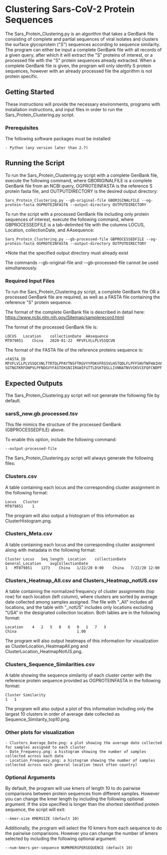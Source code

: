 # Clustering Sars-CoV-2 Protein Sequences

The Sars_Protein_Clustering.py is an algorithm that takes a GenBank file consisting of complete and partial sequences of viral isolates and clusters the surface glycoprotein ("S") sequences according to sequence similarity. The program can either be input a complete GenBank file with all records of a given query, after which it will extract the "S" proteins of interest, or a processed file with the "S" protein sequences already extracted. When a complete GenBank file is given, the program will only identify S protein sequences, however with an already processed file the algorithm is not protein specific.

## Getting Started

These instructions will provide the necessary environments, programs with installation instructions, and input files in order to run the Sars_Protein_Clustering.py script.

### Prerequisites
The following software packages must be installed:
```
- Python (any version later than 2.7)
```

## Running the Script

To run the Sars_Protein_Clustering.py script with a complete GenBank file, execute the following command, where GBORIGINALFILE is a complete GenBank file from an NCBI query, OGPROTEINFASTA is the reference S protein fasta file, and OUTPUTDIRECTORY is the desired output directory:

```
Sars_Protein_Clustering.py --gb-original-file GBORIGINALFILE --og-protein-fasta OGPROTEINFASTA --output-directory OUTPUTDIRECTORY
```

To run the script with a processed GenBank file including only protein sequences of interest, execute the following command, where GBPROCESSEDFILE is a tab-delimited file with the columns LOCUS, Location, collectionDate, and AAsequence:

```
Sars_Protein_Clustering.py --gb-processed-file GBPROCESSEDFILE --og-protein-fasta OGPROTEINFASTA --output-directory OUTPUTDIRECTORY
```

*Note that the specified output directory must already exist

The commands --gb-original-file and --gb-processed-file cannot be used simultaneously. 


### Required Input Files

To run the Sars_Protein_Clustering.py script, a complete GenBank file OR a processed GenBank file are required, as well as a FASTA file containing the reference "S" protein sequence.

The format of the complete GenBank file is described in detail here: https://www.ncbi.nlm.nih.gov/Sitemap/samplerecord.html 

The format of the processed GenBank file is:
```
LOCUS	Location	collectionDate	AAsequence
MT079851	China	2020-01-22	MFVFLVLLPLVSSQCVN
```

The format of the FASTA file of the reference proteins sequence is:
```
>FASTA_ID
MFVFLVLLPLVSSQCVNLTTRTQLPPAYTNSFTRGVYYPDKVFRSSVLHSTQDLFLPFFSNVTWFHAIHV
SGTNGTKRFDNPVLPFNDGVYFASTEKSNIIRGWIFGTTLDSKTQSLLIVNNATNVVIKVCEFQFCNDPF
```

## Expected Outputs

The Sars_Protein_Clustering.py script will not generate the following file by default. 

### sarsS_new.gb.processed.tsv
This file mimics the structure of the processed GenBank (GBPROCESSEDFILE) above.

To enable this option, include the following command: 

```
--output-processed-file
```

The Sars_Protein_Clustering.py script will always generate the following files:

### Clusters.csv
A table containing each locus and the corresponding cluster assignment in the following format:
```
Locus	Cluster	
MT079851	1	
```

The program will also output a histogram of this information as ClusterHistogram.png. 

### Clusters_Meta.csv
A table containing each locus and the corresponding cluster assignment along with metadata in the following format:	
```
Cluster	Locus	Seq_length	Location	collectionDate	General_Location	avgCollectionDate
1	MT079851	1273	China	1/22/20 0:00	China	7/22/20 12:00
```

### Clusters_Heatmap_All.csv and Clusters_Heatmap_notUS.csv
A table containing the normalized frequency of cluster assignments (top row) for each location (left column), where clusters are sorted by average date collected among samples assigned. The file with "_All" includes all locations, and the table with "_notUS" includes only locations excluding "USA" in the designated collection location. Both tables are in the following format:
```
Location	4	2	5	8	6	9	1	7	3
China							1.00		
```						

The program will also output heatmaps of this information for visualization as ClusterLocation_HeatmapAll.png and ClusterLocation_HeatmapNotUS.png.

### Clusters_Sequence_Similarities.csv
A table showing the sequence similarity of each cluster center with the reference protein sequence provided as OGPROTEINFASTA in the following format:
```
Cluster	Similarity
1	1
```

The program will also output a plot of this information including only the largest 10 clusters in order of average date collected as Sequence_Similarity_top10.png. 

### Other plots for visualization

```
- Clusters_Average_Date.png: a plot showing the average date collected for samples assigned to each cluster 
- Date_Frequency.png: a histogram showing the number of samples collected across each date
- Location_Frequency.png: a histogram showing the number of samples collected across each general location (most often country)
```


### Optional Arguments

By default, the program will use kmers of length 10 to do pairwise comparisons between protein sequences from different samples. However you can change the kmer length by including the following optional argument. If the size specified is longer than the shortest identified protein sequence, the script will exit:

```
--kmer-size KMERSIZE (default 10)
```

Additionally, the program will select the 10 kmers from each sequence to do the pairwise comparisons. However you can change the number of kmers selected by including the following optional argument:

```
--num-kmers-per-sequence NUMKMERSPERSEQUENCE (default 10)
```
